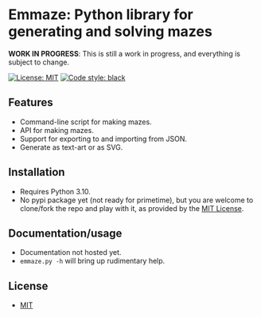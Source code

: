 # Emmaze: Python library for generating and solving mazes

**WORK IN PROGRESS**: This is still a work in progress, and everything is
subject to change.

[![License: MIT](https://img.shields.io/badge/License-MIT-green)](LICENSE)
[![Code style: black](https://img.shields.io/badge/code%20style-black-000000.svg)](https://black.readthedocs.io/en/stable/)

## Features

- Command-line script for making mazes.
- API for making mazes.
- Support for exporting to and importing from JSON.
- Generate as text-art or as SVG.

## Installation

- Requires Python 3.10.
- No pypi package yet (not ready for primetime), but you are welcome
  to clone/fork the repo and play with it, as provided by the 
  [MIT License](LICENSE).

## Documentation/usage

- Documentation not hosted yet.
- `emmaze.py -h` will bring up rudimentary help.

## License

- [MIT](LICENSE)
